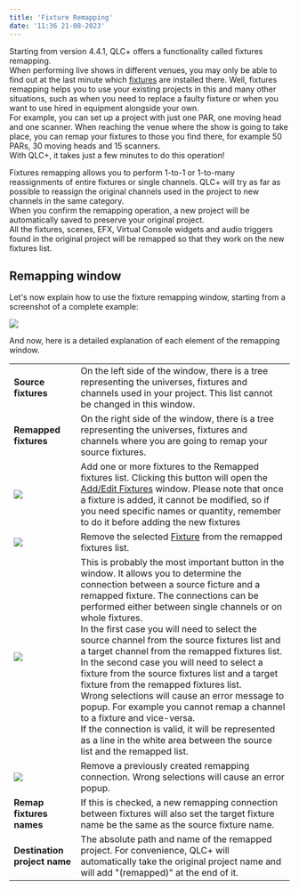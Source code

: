 ```yaml
---
title: 'Fixture Remapping'
date: '11:36 21-08-2023'
---
```


Starting from version 4.4.1, QLC+ offers a functionality called fixtures remapping.  
When performing live shows in different venues, you may only be able to find out at the last minute which [fixtures](/basics/glossary-and-concepts#fixtures) are installed there. Well, fixtures remapping helps you to use your existing projects in this and many other situations, such as when you need to replace a faulty fixture or when you want to use hired in equipment alongside your own.  
For example, you can set up a project with just one PAR, one moving head and one scanner. When reaching the venue where the show is going to take place, you can remap your fixtures to those you find there, for example 50 PARs, 30 moving heads and 15 scanners.  
With QLC+, it takes just a few minutes to do this operation!  
  
Fixtures remapping allows you to perform 1-to-1 or 1-to-many reassignments of entire fixtures or single channels. QLC+ will try as far as possible to reassign the original channels used in the project to new channels in the same category.  
When you confirm the remapping operation, a new project will be automatically saved to preserve your original project.  
All the fixtures, scenes, EFX, Virtual Console widgets and audio triggers found in the original project will be remapped so that they work on the new fixtures list.  
  

Remapping window
----------------

Let's now explain how to use the fixture remapping window, starting from a screenshot of a complete example:  
  
![](../images/fixremap.png)  
  
And now, here is a detailed explanation of each element of the remapping window.  
  

|     |     |
| --- | --- |
| **Source fixtures** | On the left side of the window, there is a tree representing the universes, fixtures and channels used in your project. This list cannot be changed in this window. |
| **Remapped fixtures** | On the right side of the window, there is a tree representing the universes, fixtures and channels where you are going to remap your source fixtures. |
| ![](/basics/edit_add.png) | Add one or more fixtures to the Remapped fixtures list. Clicking this button will open the [Add/Edit Fixtures](add-edit-fixtures) window. Please note that once a fixture is added, it cannot be modified, so if you need specific names or quantity, remember to do it before adding the new fixtures |
| ![](/basics/edit_remove.png) | Remove the selected [Fixture](/basics/glossary-and-concepts#fixtures) from the remapped fixtures list. |
| ![](/basics/remap.png) | This is probably the most important button in the window. It allows you to determine the connection between a source ficture and a remapped fixture. The connections can be performed either between single channels or on whole fixtures.  <br>In the first case you will need to select the source channel from the source fixtures list and a target channel from the remapped fixtures list.  <br>In the second case you will need to select a fixture from the source fixtures list and a target fixture from the remapped fixtures list.  <br>Wrong selections will cause an error message to popup. For example you cannot remap a channel to a fixture and vice-versa.  <br>If the connection is valid, it will be represented as a line in the white area between the source list and the remapped list. |
| ![](/basics/fileclose.png) | Remove a previously created remapping connection. Wrong selections will cause an error popup. |
| **Remap fixtures names** | If this is checked, a new remapping connection between fixtures will also set the target fixture name be the same as the source fixture name. |
| **Destination project name** | The absolute path and name of the remapped project. For convenience, QLC+ will automatically take the original project name and will add "(remapped)" at the end of it. |